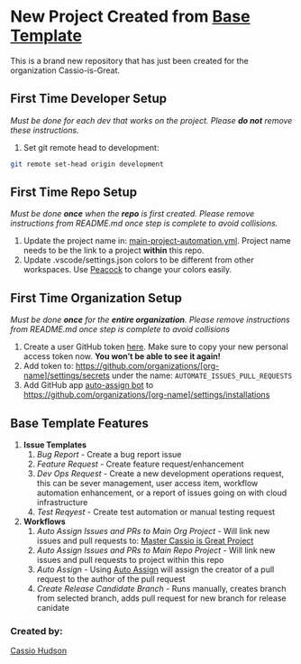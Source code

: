 # New Project Created from [Base Template](https://github.com/Cassio-is-Great/base-template) 

This is a brand new repository that has just been created for the organization Cassio-is-Great.

## First Time Developer Setup
_Must be done for each dev that works on the project. Please **do not** remove these instructions._

1. Set git remote head to development: 
```bash
git remote set-head origin development
```

## First Time Repo Setup
_Must be done **once** when the **repo** is first created. Please remove instructions from README.md once step is complete to avoid collisions._

1. Update the project name in: [main-project-automation.yml](../../tree/development/.github/workflows/main-project-automation.yml). Project name needs to be the link to a project **within** this repo.
2. Update .vscode/settings.json colors to be different from other workspaces. Use [Peacock](https://marketplace.visualstudio.com/items?itemName=johnpapa.vscode-peacock) to change your colors easily.

## First Time Organization Setup
_Must be done **once** for the **entire organization**. Please remove instructions from README.md once step is complete to avoid collisions_

1. Create a user GitHub token [here](https://github.com/settings/tokens/new). Make sure to copy your new personal access token now. **You won’t be able to see it again!**
2. Add token to: https://github.com/organizations/[org-name]/settings/secrets under the name: `AUTOMATE_ISSUES_PULL_REQUESTS`
3. Add GitHub app [auto-assign bot](https://github.com/apps/auto-assign) to https://github.com/organizations/[org-name]/settings/installations

## Base Template Features

1. **Issue Templates**
    1. _Bug Report_ - Create a bug report issue
    2. _Feature Request_ - Create feature request/enhancement
    3. _Dev Ops Request_ - Create a new development operations request, this can be sever management, user access item, workflow automation enhancement, or a report of issues going on with cloud infrastructure
    4. _Test Reqyest_ - Create test automation or manual testing request
2. **Workflows**
    1. _Auto Assign Issues and PRs to Main Org Project_ - Will link new issues and pull requests to: [Master Cassio is Great Project](https://github.com/orgs/Cassio-is-Great/projects/5)
    2. _Auto Assign Issues and PRs to Main Repo Project_ - Will link new issues and pull requests to project within this repo
    3. _Auto Assign_ - Using [Auto Assign](https://github.com/apps/auto-assign) will assign the creator of a pull request to the author of the pull request
    4. _Create Release Candidate Branch_ - Runs manually, creates branch from selected branch, adds pull request for new branch for release canidate

### Created by:
[Cassio Hudson](https://github.com/Cassioblu55)
